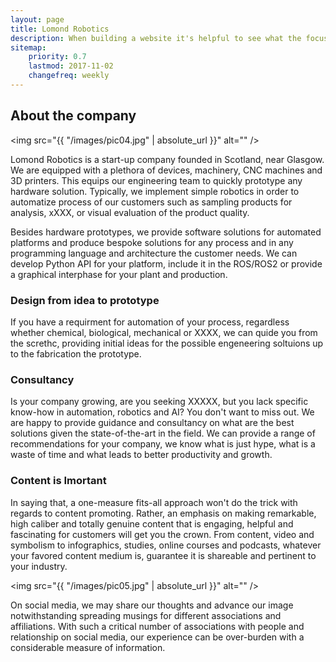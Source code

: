 ```yaml
---
layout: page
title: Lomond Robotics
description: When building a website it's helpful to see what the focus of your site is. This page is an example of how to show a website's focus.
sitemap:
    priority: 0.7
    lastmod: 2017-11-02
    changefreq: weekly
---
```

## About the company

<span class="image left"><img src="{{ "/images/pic04.jpg" | absolute_url }}" alt="" /></span>

Lomond Robotics is a start-up company founded in Scotland, near Glasgow. 
We are equipped with a plethora of devices, machinery, CNC machines and 3D printers. 
This equips our engineering team to quickly prototype any hardware solution. 
Typically, we implement simple robotics in order to automatize process of our 
customers such as sampling products for analysis, xXXX, 
or visual evaluation of the product quality.   

Besides hardware prototypes, we provide software solutions for automated platforms 
and produce bespoke solutions for any process and in any programming language 
and architecture the customer needs. We can develop Python API for your platform, 
include it in the ROS/ROS2 or provide a graphical interphase for your plant and production.

### Design from idea to prototype

If you have a requirment for automation of your process, 
regardless whether chemical, 
biological, mechanical or XXXX, 
we can quide you from the screthc, 
providing initial 
ideas for the possible engeneering soltuions up 
to the fabrication the prototype. 

### Consultancy

Is your company growing, are you seeking XXXXX, but you lack specific know-how in automation, 
robotics and AI? You don't want to miss out. We are happy to provide guidance and 
consultancy on what are the best solutions given the state-of-the-art in the field. 
We can provide a range of recommendations for your company, we know what is just hype, 
what is a waste of time and what leads to better productivity and growth. 


### Content is Imortant
<div class="box">
  <p>
  In saying that, a one-measure fits-all approach won't do the trick with regards to content promoting. Rather, an emphasis on making remarkable, high caliber and totally genuine content that is engaging, helpful and fascinating for customers will get you the crown. From content, video and symbolism to infographics, studies, online courses and podcasts, whatever your favored content medium is, guarantee it is shareable and pertinent to your industry.
  </p>
</div>

<span class="image left"><img src="{{ "/images/pic05.jpg" | absolute_url }}" alt="" /></span>

On social media, we may share our thoughts and advance our image 
notwithstanding spreading musings for different associations and 
affiliations. With such a critical number of associations with 
people and relationship on social media, our experience can be 
over-burden with a considerable measure of information.
